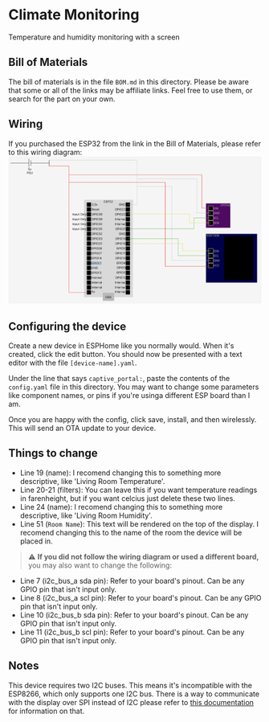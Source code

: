 # Climate Monitoring
Temperature and humidity monitoring with a screen

## Bill of Materials
The bill of materials is in the file `BOM.md` in this directory. Please be aware that some or all of the links may be affiliate links. Feel free to use them, or search for the part on your own.

## Wiring
If you purchased the ESP32 from the link in the Bill of Materials, please refer to this wiring diagram:
![Wiring Diagram](wiring_diagram.jpg)

## Configuring the device
Create a new device in ESPHome like you normally would. When it's created, click the edit button. You should now be presented with a text editor with the file `[device-name].yaml`.

Under the line that says `captive_portal:`, paste the contents of the `config.yaml` file in this directory. You may want to change some parameters like component names, or pins if you're usinga different ESP board than I am.

Once you are happy with the config, click save, install, and then wirelessly. This will send an OTA update to your device.

## Things to change
- Line 19 (name): I recomend changing this to something more descriptive, like 'Living Room Temperature'.
- Line 20-21 (filters): You can leave this if you want temperature readings in farenheight, but if you want celcius just delete these two lines.
- Line 24 (name): I recomend changing this to something more descriptive, like 'Living Room Humidity'.
- Line 51 (`Room Name`): This text will be rendered on the top of the display. I recomend changing this to the name of the room the device will be placed in.

> :warning: **If you did not follow the wiring diagram or used a different board,** you may also want to change the following:

- Line 7 (i2c_bus_a sda pin): Refer to your board's pinout. Can be any GPIO pin that isn't input only.
- Line 8 (i2c_bus_a scl pin): Refer to your board's pinout. Can be any GPIO pin that isn't input only.
- Line 10 (i2c_bus_b sda pin): Refer to your board's pinout. Can be any GPIO pin that isn't input only.
- Line 11 (i2c_bus_b scl pin): Refer to your board's pinout. Can be any GPIO pin that isn't input only.

## Notes
This device requires two I2C buses. This means it's incompatible with the ESP8266, which only supports one I2C bus. There is a way to communicate with the display over SPI instead of I2C please refer to [this documentation](https://esphome.io/components/display/ssd1306.html#over-spi) for information on that.